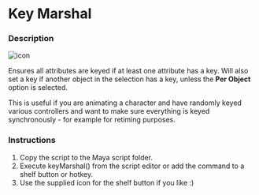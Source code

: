 # Key Marshal

### Description

![icon]( https://github.com/mortentoo/Maya/raw/master/keyMarshal/icon/keyMarshal.png )

Ensures all attributes are keyed if at least one attribute has a key. Will also set a key if another object in the selection has a key, unless the **Per Object** option is selected.

This is useful if you are animating a character and have randomly keyed various controllers and want to make sure everything is keyed synchronously - for example for retiming purposes.

### Instructions
1. Copy the script to the Maya script folder.
2. Execute keyMarshal() from the script editor or add the command to a shelf button or hotkey.
3. Use the supplied icon for the shelf button if you like :)